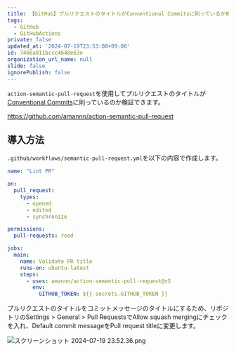 ```yaml
---
title: 【GitHub】プルリクエストのタイトルがConventional Commitsに則っているか検証する方法
tags:
  - GitHub
  - GitHubActions
private: false
updated_at: '2024-07-19T23:53:08+09:00'
id: 7466a011bccc4648e63e
organization_url_name: null
slide: false
ignorePublish: false
---
```

`action-semantic-pull-request`を使用してプルリクエストのタイトルが[Conventional Commits](https://www.conventionalcommits.org/en/v1.0.0/)に則っているのか検証できます。

https://github.com/amannn/action-semantic-pull-request

## 導入方法

`.github/workflows/semantic-pull-request.yml`を以下の内容で作成します。

```yaml:.github/workflows/semantic-pull-request.yml
name: "Lint PR"

on:
  pull_request:
    types:
      - opened
      - edited
      - synchronize

permissions:
  pull-requests: read

jobs:
  main:
    name: Validate PR title
    runs-on: ubuntu-latest
    steps:
      - uses: amannn/action-semantic-pull-request@v5
        env:
          GITHUB_TOKEN: ${{ secrets.GITHUB_TOKEN }}

```

プルリクエストのタイトルをコミットメッセージのタイトルにするため、リポジトリのSettings > General >  Pull RequestsでAllow squash mergingにチェックを入れ、Default commit messageをPull request titleに変更します。

![スクリーンショット 2024-07-19 23.52.36.png](https://qiita-image-store.s3.ap-northeast-1.amazonaws.com/0/2342443/5ee67f81-5560-c36d-20e6-75535d0d52f8.png)

